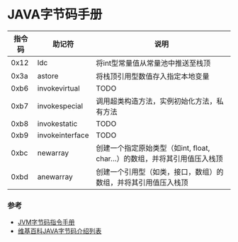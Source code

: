 
# JAVA字节码手册

|指令码|助记符|说明|
|--|--|--|
|0x12|ldc|将int型常量值从常量池中推送至栈顶|
|0x3a|astore|将栈顶引用型数值存入指定本地变量|
|0xb6|invokevirtual|TODO|
|0xb7|invokespecial|调用超类构造方法，实例初始化方法，私有方法|
|0xb8|invokestatic|TODO|
|0xb9|invokeinterface|TODO|
|0xbc|newarray|创建一个指定原始类型（如int, float, char…）的数组，并将其引用值压入栈顶|
|0xbd|anewarray|创建一个引用型（如类，接口，数组）的数组，并将其引用值压入栈顶|

### 参考
- [JVM字节码指令手册](https://www.cnblogs.com/xpwi/p/11360692.html)
- [维基百科JAVA字节码介绍列表](https://en.wikipedia.org/wiki/Java_bytecode_instruction_listings)

